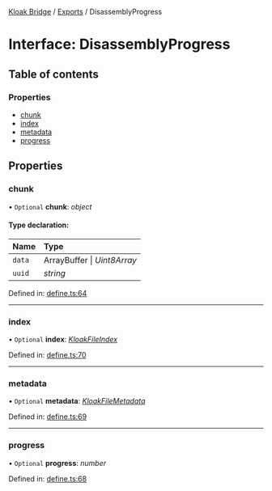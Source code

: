 [Kloak Bridge](../README.md) / [Exports](../modules.md) / DisassemblyProgress

# Interface: DisassemblyProgress

## Table of contents

### Properties

- [chunk](disassemblyprogress.md#chunk)
- [index](disassemblyprogress.md#index)
- [metadata](disassemblyprogress.md#metadata)
- [progress](disassemblyprogress.md#progress)

## Properties

### chunk

• `Optional` **chunk**: *object*

#### Type declaration:

Name | Type |
:------ | :------ |
`data` | ArrayBuffer \| *Uint8Array* |
`uuid` | *string* |

Defined in: [define.ts:64](https://github.com/CoNET-project/kloak-bridge/blob/fd9d775/src/define.ts#L64)

___

### index

• `Optional` **index**: [*KloakFileIndex*](kloakfileindex.md)

Defined in: [define.ts:70](https://github.com/CoNET-project/kloak-bridge/blob/fd9d775/src/define.ts#L70)

___

### metadata

• `Optional` **metadata**: [*KloakFileMetadata*](kloakfilemetadata.md)

Defined in: [define.ts:69](https://github.com/CoNET-project/kloak-bridge/blob/fd9d775/src/define.ts#L69)

___

### progress

• `Optional` **progress**: *number*

Defined in: [define.ts:68](https://github.com/CoNET-project/kloak-bridge/blob/fd9d775/src/define.ts#L68)
